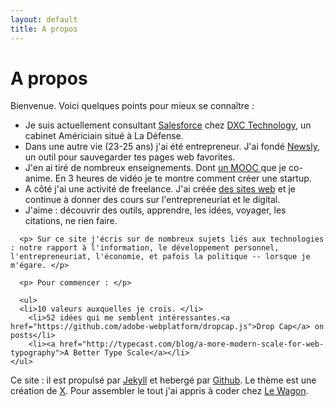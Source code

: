 ```yaml
---
layout: default
title: A propos
---
```


<div class="post">
	<h1 class="pageTitle">A propos</h1>
	<p> Bienvenue. Voici quelques points pour mieux se connaître :</p>
	<ul>
		<li>Je suis actuellement consultant <a href="http://sass-lang.com/">Salesforce</a> chez <a href="http://compass-style.org/">DXC Technology</a>, un cabinet Américiain situé à La Défense.</li>
  		<li>Dans une autre vie (23-25 ans) j'ai été entrepreneur. J'ai fondé <a href="http://susy.oddbird.net/">Newsly</a>, un outil pour sauvegarder tes pages web favorites.</li>
  		<li>J'en ai tiré de nombreux enseignements. Dont <a href="http://customizr.net/icons/">un MOOC </a>  que je co-anime. En 3 heures de vidéo je te montre comment créer une startup.</li>
  		<li>A côté j'ai une activité de freelance. J'ai créée <a href="http://formspree.io/">des sites web</a> et je continue à donner des cours sur l'entrepreneuriat et le digital.</li>
      <li>J'aime : découvrir des outils, apprendre, les idées, voyager, les citations, ne rien faire.</li>
      </ul>  		
      
      <p> Sur ce site j'écris sur de nombreux sujets liés aux technologies : notre rapport à l'information, le développement personnel, l'entrepreneuriat, l'économie, et pafois la politique -- lorsque je m'égare. </p>
      
      <p> Pour commencer : </p>

      <ul>
      <li>10 valeurs auxquelles je crois. </li>
  		<li>52 idées qui me semblent intéressantes.<a href="https://github.com/adobe-webplatform/dropcap.js">Drop Cap</a> on posts</li>
  		<li><a href="http://typecast.com/blog/a-more-modern-scale-for-web-typography">A Better Type Scale</a></li>
  	</ul>

<p> Ce site : il est propulsé par <a href="http://brianmaierjr.com">Jekyll</a> et hebergé par <a href="http://brianmaierjr.com">Github</a>. Le thème est une création de <a href="http://brianmaierjr.com">X</a>. Pour assembler le tout j'ai appris à coder chez <a href="http://brianmaierjr.com">Le Wagon</a>.</p>

</div>
